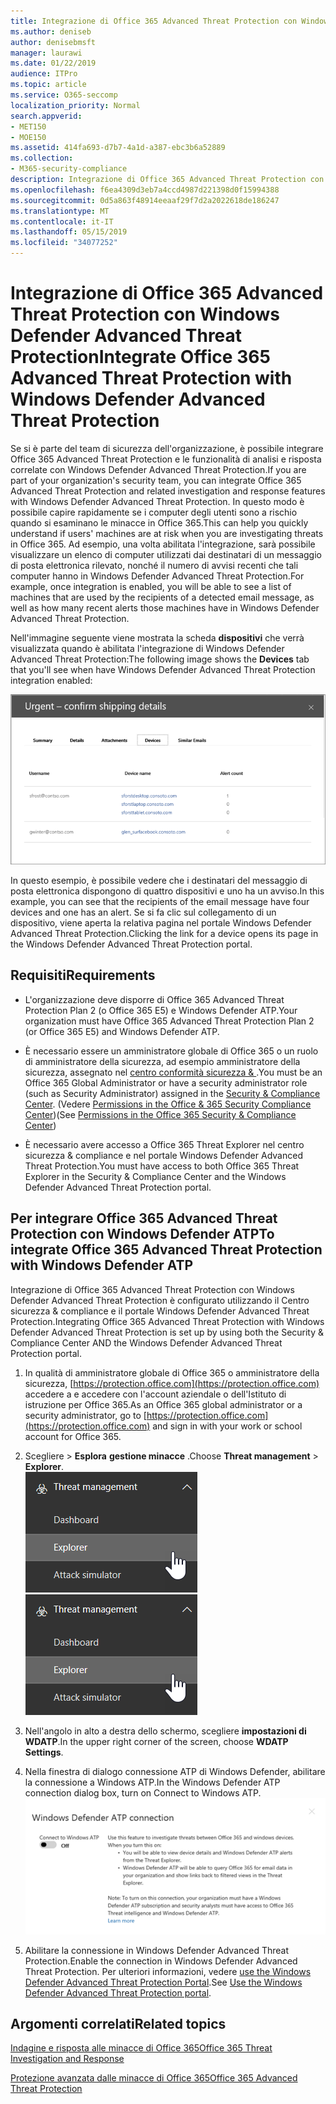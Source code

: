 ```yaml
---
title: Integrazione di Office 365 Advanced Threat Protection con Windows Defender Advanced Threat Protection
ms.author: deniseb
author: denisebmsft
manager: laurawi
ms.date: 01/22/2019
audience: ITPro
ms.topic: article
ms.service: O365-seccomp
localization_priority: Normal
search.appverid:
- MET150
- MOE150
ms.assetid: 414fa693-d7b7-4a1d-a387-ebc3b6a52889
ms.collection:
- M365-security-compliance
description: Integrazione di Office 365 Advanced Threat Protection con Windows Defender Advanced Threat Protection per visualizzare informazioni più dettagliate sulla gestione delle minacce.
ms.openlocfilehash: f6ea4309d3eb7a4ccd4987d221398d0f15994388
ms.sourcegitcommit: 0d5a863f48914eeaaf29f7d2a2022618de186247
ms.translationtype: MT
ms.contentlocale: it-IT
ms.lasthandoff: 05/15/2019
ms.locfileid: "34077252"
---
```

# <a name="integrate-office-365-advanced-threat-protection-with-windows-defender-advanced-threat-protection"></a><span data-ttu-id="c7de1-103">Integrazione di Office 365 Advanced Threat Protection con Windows Defender Advanced Threat Protection</span><span class="sxs-lookup"><span data-stu-id="c7de1-103">Integrate Office 365 Advanced Threat Protection with Windows Defender Advanced Threat Protection</span></span>

<span data-ttu-id="c7de1-104">Se si è parte del team di sicurezza dell'organizzazione, è possibile integrare Office 365 Advanced Threat Protection e le funzionalità di analisi e risposta correlate con Windows Defender Advanced Threat Protection.</span><span class="sxs-lookup"><span data-stu-id="c7de1-104">If you are part of your organization's security team, you can integrate Office 365 Advanced Threat Protection and related investigation and response features with Windows Defender Advanced Threat Protection.</span></span> <span data-ttu-id="c7de1-105">In questo modo è possibile capire rapidamente se i computer degli utenti sono a rischio quando si esaminano le minacce in Office 365.</span><span class="sxs-lookup"><span data-stu-id="c7de1-105">This can help you quickly understand if users' machines are at risk when you are investigating threats in Office 365.</span></span> <span data-ttu-id="c7de1-106">Ad esempio, una volta abilitata l'integrazione, sarà possibile visualizzare un elenco di computer utilizzati dai destinatari di un messaggio di posta elettronica rilevato, nonché il numero di avvisi recenti che tali computer hanno in Windows Defender Advanced Threat Protection.</span><span class="sxs-lookup"><span data-stu-id="c7de1-106">For example, once integration is enabled, you will be able to see a list of machines that are used by the recipients of a detected email message, as well as how many recent alerts those machines have in Windows Defender Advanced Threat Protection.</span></span>
  
<span data-ttu-id="c7de1-107">Nell'immagine seguente viene mostrata la scheda **dispositivi** che verrà visualizzata quando è abilitata l'integrazione di Windows Defender Advanced Threat Protection:</span><span class="sxs-lookup"><span data-stu-id="c7de1-107">The following image shows the **Devices** tab that you'll see when have Windows Defender Advanced Threat Protection integration enabled:</span></span> 
  
![Quando Windows Defender ATP è abilitato, è possibile visualizzare un elenco di computer con avvisi.](media/fec928ea-8f0c-44d7-80b9-a2e0a8cd4e89.PNG)
  
<span data-ttu-id="c7de1-109">In questo esempio, è possibile vedere che i destinatari del messaggio di posta elettronica dispongono di quattro dispositivi e uno ha un avviso.</span><span class="sxs-lookup"><span data-stu-id="c7de1-109">In this example, you can see that the recipients of the email message have four devices and one has an alert.</span></span> <span data-ttu-id="c7de1-110">Se si fa clic sul collegamento di un dispositivo, viene aperta la relativa pagina nel portale Windows Defender Advanced Threat Protection.</span><span class="sxs-lookup"><span data-stu-id="c7de1-110">Clicking the link for a device opens its page in the Windows Defender Advanced Threat Protection portal.</span></span>
  
## <a name="requirements"></a><span data-ttu-id="c7de1-111">Requisiti</span><span class="sxs-lookup"><span data-stu-id="c7de1-111">Requirements</span></span>

- <span data-ttu-id="c7de1-112">L'organizzazione deve disporre di Office 365 Advanced Threat Protection Plan 2 (o Office 365 E5) e Windows Defender ATP.</span><span class="sxs-lookup"><span data-stu-id="c7de1-112">Your organization must have Office 365 Advanced Threat Protection Plan 2 (or Office 365 E5) and Windows Defender ATP.</span></span>
    
- <span data-ttu-id="c7de1-113">È necessario essere un amministratore globale di Office 365 o un ruolo di amministratore della sicurezza, ad esempio amministratore della sicurezza, assegnato nel [centro conformità sicurezza &amp; ](https://protection.office.com).</span><span class="sxs-lookup"><span data-stu-id="c7de1-113">You must be an Office 365 Global Administrator or have a security administrator role (such as Security Administrator) assigned in the [Security &amp; Compliance Center](https://protection.office.com).</span></span> <span data-ttu-id="c7de1-114">(Vedere [Permissions in the Office &amp; 365 Security Compliance Center](permissions-in-the-security-and-compliance-center.md))</span><span class="sxs-lookup"><span data-stu-id="c7de1-114">(See [Permissions in the Office 365 Security &amp; Compliance Center](permissions-in-the-security-and-compliance-center.md))</span></span>
    
- <span data-ttu-id="c7de1-115">È necessario avere accesso a Office 365 Threat Explorer nel centro sicurezza & compliance e nel portale Windows Defender Advanced Threat Protection.</span><span class="sxs-lookup"><span data-stu-id="c7de1-115">You must have access to both Office 365 Threat Explorer in the Security & Compliance Center and the Windows Defender Advanced Threat Protection portal.</span></span>
    
## <a name="to-integrate-office-365-advanced-threat-protection-with-windows-defender-atp"></a><span data-ttu-id="c7de1-116">Per integrare Office 365 Advanced Threat Protection con Windows Defender ATP</span><span class="sxs-lookup"><span data-stu-id="c7de1-116">To integrate Office 365 Advanced Threat Protection with Windows Defender ATP</span></span>

<span data-ttu-id="c7de1-117">Integrazione di Office 365 Advanced Threat Protection con Windows Defender Advanced Threat Protection è configurato utilizzando il Centro sicurezza & compliance e il portale Windows Defender Advanced Threat Protection.</span><span class="sxs-lookup"><span data-stu-id="c7de1-117">Integrating Office 365 Advanced Threat Protection with Windows Defender Advanced Threat Protection is set up by using both the Security & Compliance Center AND the Windows Defender Advanced Threat Protection portal.</span></span>
  
1. <span data-ttu-id="c7de1-118">In qualità di amministratore globale di Office 365 o amministratore della sicurezza, [https://protection.office.com](https://protection.office.com) accedere a e accedere con l'account aziendale o dell'Istituto di istruzione per Office 365.</span><span class="sxs-lookup"><span data-stu-id="c7de1-118">As an Office 365 global administrator or a security administrator, go to [https://protection.office.com](https://protection.office.com) and sign in with your work or school account for Office 365.</span></span> 
    
2. <span data-ttu-id="c7de1-119">Scegliere \> **Esplora** **gestione minacce** .</span><span class="sxs-lookup"><span data-stu-id="c7de1-119">Choose **Threat management** \> **Explorer**.</span></span><br><span data-ttu-id="c7de1-120">![Explorer nel menu Gestione minacce](media/ThreatMgmt-Explorer-nav.png)</span><span class="sxs-lookup"><span data-stu-id="c7de1-120">![Explorer in Threat Management menu](media/ThreatMgmt-Explorer-nav.png)</span></span><br>
    
3. <span data-ttu-id="c7de1-121">Nell'angolo in alto a destra dello schermo, scegliere **impostazioni di WDATP**.</span><span class="sxs-lookup"><span data-stu-id="c7de1-121">In the upper right corner of the screen, choose **WDATP Settings**.</span></span>
    
4. <span data-ttu-id="c7de1-122">Nella finestra di dialogo connessione ATP di Windows Defender, abilitare la connessione a Windows ATP.</span><span class="sxs-lookup"><span data-stu-id="c7de1-122">In the Windows Defender ATP connection dialog box, turn on Connect to Windows ATP.</span></span><br>![Connessione ATP Windows Defender](media/Explorer-WDATPConnection-dialog.png)<br>
    
5. <span data-ttu-id="c7de1-124">Abilitare la connessione in Windows Defender Advanced Threat Protection.</span><span class="sxs-lookup"><span data-stu-id="c7de1-124">Enable the connection in Windows Defender Advanced Threat Protection.</span></span> <span data-ttu-id="c7de1-125">Per ulteriori informazioni, vedere [use the Windows Defender Advanced Threat Protection Portal](https://go.microsoft.com/fwlink/?linkid=859690).</span><span class="sxs-lookup"><span data-stu-id="c7de1-125">See [Use the Windows Defender Advanced Threat Protection portal](https://go.microsoft.com/fwlink/?linkid=859690).</span></span>

  
## <a name="related-topics"></a><span data-ttu-id="c7de1-126">Argomenti correlati</span><span class="sxs-lookup"><span data-stu-id="c7de1-126">Related topics</span></span>

[<span data-ttu-id="c7de1-127">Indagine e risposta alle minacce di Office 365</span><span class="sxs-lookup"><span data-stu-id="c7de1-127">Office 365 Threat Investigation and Response</span></span>](office-365-ti.md)
  
[<span data-ttu-id="c7de1-128">Protezione avanzata dalle minacce di Office 365</span><span class="sxs-lookup"><span data-stu-id="c7de1-128">Office 365 Advanced Threat Protection</span></span>](office-365-atp.md)
  

